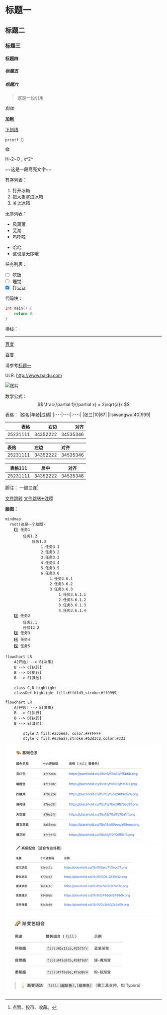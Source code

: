# 标题一
## 标题二
### 标题三
#### 标题四
##### 标题五
##### 标题六

> 这是一段引用

*斜体*

**加粗**

<u>下划线</u>

`printf（）`

:smile:

H~2~O , x^2^

==这是一段高亮文字==


有序列表：
1. 打开冰箱
2. 把大象塞进冰箱
3. 关上冰箱

无序列表：
- 风萧萧
- 芜湖
- 呜呼啦
* 哈哈
* 这也是无序哦

任务列表：
* [ ] 吃饭
* [ ] 睡觉
* [x] 打豆豆
  
代码块：
```c
int main() {
    return 0;
}
```

横线：

---


[百度](baidu.com "一个搜索引擎")



[百度][id]

[id]:baidu.com "一个搜索引擎"




请参考[标题一](#标题一)

ULR:
http://www.baidu.com

![图片](/IMG_3120.jpeg)

数学公式：
$$
\frac{\partial f}{\partial x} = 2\sqrt{a}x
$$

表格：
|姓名|年龄|成绩|
|:---|---:|:---:|
|张三|10|67|
|lisiwangwu|40|999|

|表格|右边|对齐|
|---:|---:|---:|
|25231111|34352222|34535346|

|表格|左边|对齐|
|:---|:---|:---|
|25231111|34352222|34535346|

|表格111|居中|对齐|
|:---:|:---:|:---:|
|25231111|34352222|34535346|

脚注：
一键三连[^三连]
[^三连]:点赞、投币、收藏。

[文件跳转](/123test.C)
[文件跳转➕注释](/123test.C "鼠标悬停注释")


**脑图：**

```mermaid
mindmap
  root(这是一个脑图)
    1️⃣ 任务1
        任务1.2
            任务1.3
                1.任务3.1
                2.任务3.2
                3.任务3.3
                4.任务3.4
                5.任务3.5
                6.任务3.6
                    1.任务3.6.1
                    2.任务3.6.2
                    3.任务3.6.3
                        1.任务3.6.1.1
                        2.任务3.6.1.2
                        3.任务3.6.1.3
                        4.任务3.6.1.4
    2️⃣ 任务2
        任务2.1
        任务12.2
    3️⃣ 任务3
    4️⃣ 任务4
    5️⃣ 任务5
```


```mermaid
flowchart LR
    A[开始] --> B{决策}
    B --> C[执行]
    B --> D[执行]
    B --> E[其他]

    class C,D highlight
    classDef highlight fill:#ffdfd3,stroke:#ff9999
```

```mermaid
flowchart LR
    A[开始] --> B{决策}
    B --> C[执行]
    B --> D[执行]
    B --> E[其他]

        style A fill:#a55eea, color:#FFFFFF
        style C fill:#e3eaa7,stroke:#b2d3c2,color:#333
```
![flowchart style color 设置对照表](./md1.png)
![flowchart style color 设置对照表](./md2.png)
![flowchart style color 设置对照表](./md3.png)
